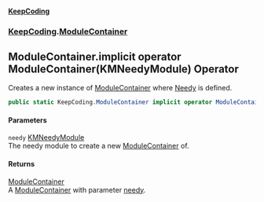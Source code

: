 #### [KeepCoding](index.md 'index')
### [KeepCoding](KeepCoding.md 'KeepCoding').[ModuleContainer](KeepCoding_ModuleContainer.md 'KeepCoding.ModuleContainer')
## ModuleContainer.implicit operator ModuleContainer(KMNeedyModule) Operator
Creates a new instance of [ModuleContainer](KeepCoding_ModuleContainer.md 'KeepCoding.ModuleContainer') where [Needy](KeepCoding_ModuleContainer_Needy.md 'KeepCoding.ModuleContainer.Needy') is defined.  
```csharp
public static KeepCoding.ModuleContainer implicit operator ModuleContainer(KMNeedyModule needy);
```
#### Parameters
<a name='KeepCoding_ModuleContainer_op_ImplicitKeepCoding_ModuleContainer(KMNeedyModule)_needy'></a>
`needy` [KMNeedyModule](https://docs.microsoft.com/en-us/dotnet/api/KMNeedyModule 'KMNeedyModule')  
The needy module to create a new [ModuleContainer](KeepCoding_ModuleContainer.md 'KeepCoding.ModuleContainer') of.
  
#### Returns
[ModuleContainer](KeepCoding_ModuleContainer.md 'KeepCoding.ModuleContainer')  
A [ModuleContainer](KeepCoding_ModuleContainer.md 'KeepCoding.ModuleContainer') with parameter [needy](KeepCoding_ModuleContainer_op_ImplicitKeepCoding_ModuleContainer(KMNeedyModule).md#KeepCoding_ModuleContainer_op_ImplicitKeepCoding_ModuleContainer(KMNeedyModule)_needy 'KeepCoding.ModuleContainer.op_Implicit KeepCoding.ModuleContainer(KMNeedyModule).needy').
